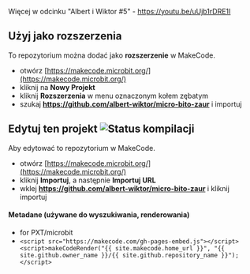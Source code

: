 
Więcej w odcinku "Albert i Wiktor #5" - https://youtu.be/uUjb1rDRE1I

## Użyj jako rozszerzenia

To repozytorium można dodać jako **rozszerzenie** w MakeCode.

* otwórz [https://makecode.microbit.org/](https://makecode.microbit.org/)
* kliknij na **Nowy Projekt**
* kliknij **Rozszerzenia** w menu oznaczonym kołem zębatym
* szukaj **https://github.com/albert-wiktor/micro-bito-zaur** i importuj

## Edytuj ten projekt ![Status kompilacji](https://github.com/albert-wiktor/micro-bito-zaur/workflows/MakeCode/badge.svg)

Aby edytować to repozytorium w MakeCode.

* otwórz [https://makecode.microbit.org/](https://makecode.microbit.org/)
* kliknij **Importuj**, a następnie **Importuj URL**
* wklej **https://github.com/albert-wiktor/micro-bito-zaur** i kliknij importuj

#### Metadane (używane do wyszukiwania, renderowania)

* for PXT/microbit
* `<script src="https://makecode.com/gh-pages-embed.js"></script><script>makeCodeRender("{{ site.makecode.home_url }}", "{{ site.github.owner_name }}/{{ site.github.repository_name }}");</script>`
